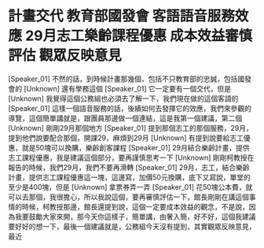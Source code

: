 # 計畫交代 教育部國發會 客語語音服務效應 29月志工樂齡課程優惠 成本效益審慎評估 觀眾反映意見

[Speaker_01] 不然的話，到時候計畫那幾個，包括不只教育部的忠誠，包括國發會的
[Unknown] 還有學務這個
[Speaker_01] 它一定要有一個交代，但是
[Unknown] 我覺得這個公務組也必須去了解一下，我們現在做的這個客語的
[Speaker_01] 這樣一個語音服務的話，後續如何去發揮它的效應，我們來參觀的導覽，這個簡單講就是，跟團員那邊做一個連結，這是我第一個建議，第二個
[Unknown] 剛剛29月那個地方
[Speaker_01] 提到那個志工的那個服務，29月，提到他們說要配合那個，開課29，麻煩到29月
[Unknown] 有提到說要給志工優惠，就是50塊可以換購，樂齡創客課程
[Speaker_01] 29月結合樂齡計畫，提供志工課程優惠，我是建議這個部分，要再謹慎思考一下
[Unknown] 剛剛柯教授在報告的時候，我們29月，我們不要再滑轉
[Speaker_01] 29月，志工，結合樂齡計畫，提供志工課程優惠這一塊，這邊寫，加價50元換購，底下又寫說，單堂的至少是400塊，但是
[Unknown] 拿票券弄一弄
[Speaker_01] 花50塊公本費，就可以去那個，我很擔心，所以我說這個，要再審慎評估一下，館長剛剛在講這個事情的時候，柯教授那邊，館長還提到說，這個一定要成本效益的觀念，不是說，因為我要鼓勵大家來開，那今天你這樣子，簡單講，由奢入簡，好不好，這個我建議要好好的想一下，最後一個建議就是，公務組今天沒有提到，其實觀眾反映意見，最近
